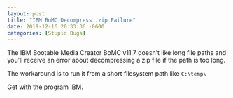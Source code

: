 ```yaml
---
layout: post
title: "IBM BoMC Decompress .zip Failure"
date: 2019-12-16 20:33:36 -0600
categories: [Stupid Bugs]
---
```

The IBM Bootable Media Creator BoMC v11.7 doesn’t like long file paths and you’ll receive an error about decompressing a zip file if the path is too long.

The workaround is to run it from a short filesystem path like `C:\temp\`

Get with the program IBM.
